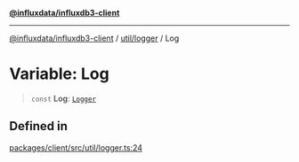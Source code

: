 [**@influxdata/influxdb3-client**](../../../index.md)

***

[@influxdata/influxdb3-client](../../../modules.md) / [util/logger](../index.md) / Log

# Variable: Log

> `const` **Log**: [`Logger`](../interfaces/Logger.md)

## Defined in

[packages/client/src/util/logger.ts:24](https://github.com/InfluxCommunity/influxdb3-js/blob/6328be2232de5032f7226e569b6b0154d8900f73/packages/client/src/util/logger.ts#L24)
